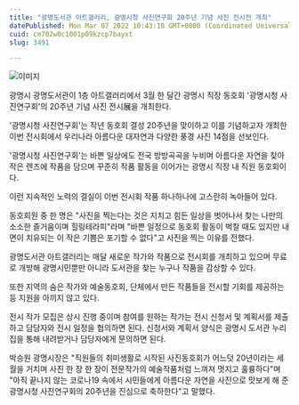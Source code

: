 ```yaml
---
title: "광명도서관 아트갤러리, 광명시청 사진연구회 20주년 기념 사진 전시전 개최"
datePublished: Mon Mar 07 2022 10:43:18 GMT+0000 (Coordinated Universal Time)
cuid: cm702w0c1001p09kzcp7bayxt
slug: 3491

---
```



![이미지](https://cdn.hashnode.com/res/hashnode/image/upload/v1739253937906/f572f4ff-3b53-4991-8006-a6efafe1557c.jpeg)

광명시 광명도서관이 1층 아트갤러리에서 3월 한 달간 광명시 직장 동호회 '광명시청 사진연구회'의 20주년 기념 사진 전시展을 개최한다.

'광명시청 사진연구회'는 작년 동호회 결성 20주년을 맞이하고 이를 기념하고자 개최한 이번 전시회에서 우리나라 아름다운 대자연과 다양한 풍경 사진 14점을 선보인다.

'광명시청 사진연구회'는 바쁜 일상에도 전국 방방곡곡을 누비며 아름다운 자연을 찾아 작은 렌즈에 작품을 담으며 꾸준히 작품 활동을 이어가는 광명시 직장 내 직원 동호회이다.

이런 지속적인 노력의 결실이 이번 전시회 작품 하나하나에 고스란히 녹아들어 있다.

동호회원 중 한 명은 "사진을 찍는다는 것은 지치고 힘든 일상을 벗어나서 찾는 나만의 소소한 즐거움이며 힐링테라피"라며 "바쁜 일정으로 동호회 활동이 벅찰 때도 있지만 내면이 치유되는 이 작은 기쁨은 포기할 수 없다"고 사진을 찍는 이유를 전했다.

광명도서관 아트갤러리는 매달 새로운 작가와 작품으로 전시회를 개최하고 있으며 무료로 개방해 광명시민뿐만 아니라 도서관을 찾는 누구나 작품을 감상할 수 있다.

또한 지역의 숨은 작가와 예술동호회, 단체에서 만든 작품들을 전시할 기회를 제공하는 등 지원을 아끼지 않고 있다.

전시 작가 모집은 상시 진행 중이며 참여를 원하는 작가는 전시 신청서 및 계획서를 제출하고 담당자와 전시 일정을 협의하면 된다. 신청서와 계획서 양식은 광명시 도서관 누리집을 통해 내려받거나 담당자에게 문의하면 된다.

박승원 광명시장은 "직원들의 취미생활로 시작된 사진동호회가 어느덧 20년이라는 세월을 거치며 사진 한 장 한 장이 전문작가의 예술작품처럼 느껴져 멋지고 훌륭하다"며 "아직 끝나지 않는 코로나19 속에서 시민들에게 아름다운 자연을 사진으로 맛보게 해 준 광명시청 사진연구회의 20주년을 진심으로 축하한다"고 말했다.